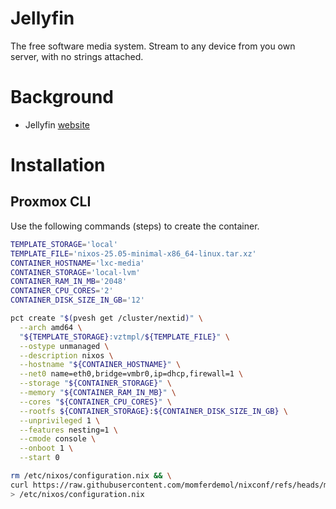 # Jellyfin

The free software media system. Stream to any device from you own server, with no strings attached.

# Background

- Jellyfin [website](https://jellyfin.org/)

# Installation

## Proxmox CLI

Use the following commands (steps) to create the container.

```sh
TEMPLATE_STORAGE='local'
TEMPLATE_FILE='nixos-25.05-minimal-x86_64-linux.tar.xz'
CONTAINER_HOSTNAME='lxc-media'
CONTAINER_STORAGE='local-lvm'
CONTAINER_RAM_IN_MB='2048'
CONTAINER_CPU_CORES='2'
CONTAINER_DISK_SIZE_IN_GB='12'
```

```sh
pct create "$(pvesh get /cluster/nextid)" \
  --arch amd64 \
  "${TEMPLATE_STORAGE}:vztmpl/${TEMPLATE_FILE}" \
  --ostype unmanaged \
  --description nixos \
  --hostname "${CONTAINER_HOSTNAME}" \
  --net0 name=eth0,bridge=vmbr0,ip=dhcp,firewall=1 \
  --storage "${CONTAINER_STORAGE}" \
  --memory "${CONTAINER_RAM_IN_MB}" \
  --cores "${CONTAINER_CPU_CORES}" \
  --rootfs ${CONTAINER_STORAGE}:${CONTAINER_DISK_SIZE_IN_GB} \
  --unprivileged 1 \
  --features nesting=1 \
  --cmode console \
  --onboot 1 \
  --start 0
  ```

```sh
rm /etc/nixos/configuration.nix && \
curl https://raw.githubusercontent.com/momferdemol/nixconf/refs/heads/main/lxc-media/configuration.nix \
> /etc/nixos/configuration.nix
```
